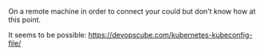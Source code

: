 On a remote machine in order to connect your could but don't know how at this point.

It seems to be possible: https://devopscube.com/kubernetes-kubeconfig-file/
